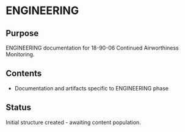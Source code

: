 # ENGINEERING

## Purpose
ENGINEERING documentation for 18-90-06 Continued Airworthiness Monitoring.

## Contents
- Documentation and artifacts specific to ENGINEERING phase

## Status
Initial structure created - awaiting content population.
